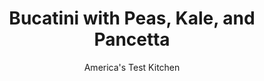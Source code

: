 ---
layout: ../../layouts/MarkdownPostLayout.astro
title: Bucatini with Peas, Kale, and Pancetta
author: America's Test Kitchen
pubDate: 2023-03-15
description: "Step out of your pasta rut with this lively, savory, vegetable-heavy dish."
image_url: https://res.cloudinary.com/hksqkdlah/image/upload/ar_1:1,c_fill,dpr_2.0,f_auto,fl_lossy.progressive.strip_profile,g_faces:auto,q_auto:low,w_344/SFS_Bucatini_with_Peas_Kale_and_Pancetta-B_009_pu0pzk
tags: ["Main Courses","Italian","Pasta","Weeknight"]
calories: 3035
protein: 33
carbohydrates: 104
fats: 
fiber: 6
ingredients: ["2 ounces, pancetta, cut into 1⁄2-inch pieces","2 , garlic cloves, minced","1 tablespoon, grated lemon zest, divided","1/2 cup, dry white wine","2 1/2 cups, water","2 cups, chicken broth","1 pound, bucatini","1/2 cup, panko bread crumbs","1 tablespoon, extra-virgin olive oil","1/8 teaspoon, table salt","1/8 teaspoon, pepper","1 1/2 ounces, Parmesan cheese, grated (3⁄4 cup), divided","5 ounces (5 cups), baby kale","1 cup, frozen peas"]
serves: 4
time: "30 minutes"
instructions: ["Cook pancetta in Dutch oven over medium heat until crispy, 6 to 8 minutes; using slotted spoon, transfer pancetta to paper towel–lined plate. Add garlic and 2 teaspoons lemon zest to fat left in pot and cook until fragrant, about 30 seconds. Stir in wine, scraping up any browned bits, and cook until nearly evaporated, about 3 minutes. Stir in water and broth.","Increase heat to high and bring to boil. Stir in pasta; reduce heat to medium; and simmer vigorously, stirring often, until pasta is nearly tender, 8 to 10 minutes. Meanwhile, toss panko, oil, salt, and pepper together in bowl. Microwave, stirring often, until crumbs are golden brown, 3 to 5 minutes. Stir in ¼ cup Parmesan and remaining 1 teaspoon lemon zest; set aside.","Stir kale and peas into pasta and continue to simmer until pasta is tender, about 4 minutes longer. Add remaining ½ cup Parmesan and stir vigorously until pasta is creamy and well coated, about 30 seconds. Season with salt and pepper to taste. Serve, sprinkling each portion with pancetta and panko mixture."]
nutrition: ["688 mg Potassium","528 mg Phosphorus","445 mg Calcium","3 mg Iron","109 mg Magnesium","796 mg Sodium","3 mg Zinc","20 g Fat","5 mg Niacin (B3)","7 g Monounsaturated","2 g Polyunsaturated","51 mg Vitamin C","31 mg Cholesterol","7 g Saturated","6 g Fiber","96 µg Folate (food)","8 g Sugars","262 µg Vitamin K","368 g Water","104 g Carbs","96 µg Folate equivalent (total)","33 g Protein","1 mg Vitamin E","272 µg Vitamin A","758 kcal Energy","3035 calories"]
notes: "You can substitute spaghetti or linguine for the bucatini."
---